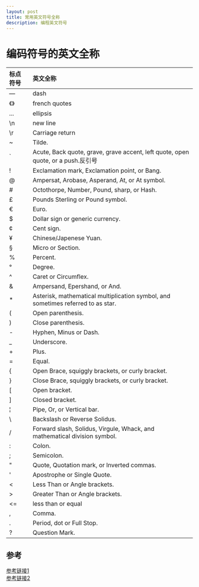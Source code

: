 ```yaml
---
layout: post
title: 常用英文符号全称
description: 编程英文符号
---
```


# 编码符号的英文全称

|标点符号|英文全称|
|:-|:-|
|—       | dash |
|《》    | french quotes |
|...     | ellipsis |
|\\n    | new line |
|\\r    | Carriage return|
| ~   | Tilde.|
| `   | Acute, Back quote, grave, grave accent, left quote, open quote, or a push.反引号|
| !   | Exclamation mark, Exclamation point, or Bang.|
| @   | Ampersat, Arobase, Asperand, At, or At symbol.|
| #   | Octothorpe, Number, Pound, sharp, or Hash.|
| £   | Pounds Sterling or Pound symbol.|
| €   | Euro.|
| $   | Dollar sign or generic currency.|
| ¢   | Cent sign.|
| ¥   | Chinese/Japenese Yuan.|
| §   | Micro or Section.|
| %   | Percent.|
| °   | Degree.|
| ^   | Caret or Circumflex.|
| &   | Ampersand, Epershand, or And.|
| *   | Asterisk, mathematical multiplication symbol, and sometimes referred to as star.|
| (   | Open parenthesis.|
| )   | Close parenthesis.|
| -   | Hyphen, Minus or Dash.|
| _   | Underscore.|
| +   | Plus.|
| =   | Equal.|
| {   | Open Brace, squiggly brackets, or curly bracket.|
| }   | Close Brace, squiggly brackets, or curly bracket.|
| [   | Open bracket.|
| ]   | Closed bracket.|
| &brvbar;    | Pipe, Or, or Vertical bar.|
| \   | Backslash or Reverse Solidus.|
| /   | Forward slash, Solidus, Virgule, Whack, and mathematical division symbol.|
| :   | Colon.|
| ;   | Semicolon.|
| "   | Quote, Quotation mark, or Inverted commas.|
| '   | Apostrophe or Single Quote.|
| <   | Less Than or Angle brackets.|
| >   | Greater Than or Angle brackets.|
|<=   | less than or equal |
| ,   | Comma.|
| .   | Period, dot or Full Stop.|
| ?   | Question Mark.|


## 参考
<a href='https://www.computerhope.com/keys.htm'>参考链接1</a>   
<a href='https://www.computerhope.com/jargon/keyboard.htm'>参考链接2</a>
